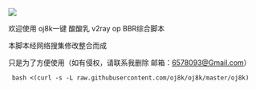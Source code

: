   
  
  
   ![](http://img.ixiumei.com/uploadfile/2018/0123/20180123113638601.png ) 
 
 
 欢迎使用 oj8k一键 酸酸乳 v2ray op BBR综合脚本
 
 本脚本经网络搜集修改整合而成

 只是为了方便使用（如有侵权，请联系我删除 邮箱：6578093@Gmail.com）
 

    
   
     bash <(curl -s -L raw.githubusercontent.com/oj8k/oj8k/master/oj8k)

 
 
 
